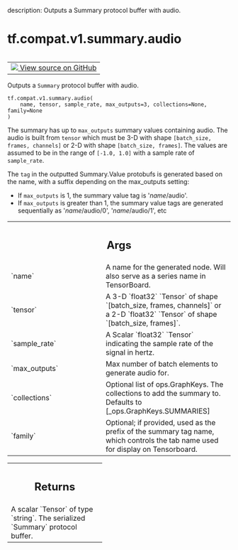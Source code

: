 description: Outputs a Summary protocol buffer with audio.

<div itemscope itemtype="http://developers.google.com/ReferenceObject">
<meta itemprop="name" content="tf.compat.v1.summary.audio" />
<meta itemprop="path" content="Stable" />
</div>

# tf.compat.v1.summary.audio

<!-- Insert buttons and diff -->

<table class="tfo-notebook-buttons tfo-api nocontent" align="left">
<td>
  <a target="_blank" href="https://github.com/tensorflow/tensorflow/blob/r2.3/tensorflow/python/summary/summary.py#L184-L230">
    <img src="https://www.tensorflow.org/images/GitHub-Mark-32px.png" />
    View source on GitHub
  </a>
</td>
</table>



Outputs a `Summary` protocol buffer with audio.

<pre class="devsite-click-to-copy prettyprint lang-py tfo-signature-link">
<code>tf.compat.v1.summary.audio(
    name, tensor, sample_rate, max_outputs=3, collections=None, family=None
)
</code></pre>



<!-- Placeholder for "Used in" -->

The summary has up to `max_outputs` summary values containing audio. The
audio is built from `tensor` which must be 3-D with shape `[batch_size,
frames, channels]` or 2-D with shape `[batch_size, frames]`. The values are
assumed to be in the range of `[-1.0, 1.0]` with a sample rate of
`sample_rate`.

The `tag` in the outputted Summary.Value protobufs is generated based on the
name, with a suffix depending on the max_outputs setting:

*  If `max_outputs` is 1, the summary value tag is '*name*/audio'.
*  If `max_outputs` is greater than 1, the summary value tags are
   generated sequentially as '*name*/audio/0', '*name*/audio/1', etc

<!-- Tabular view -->
 <table class="responsive fixed orange">
<colgroup><col width="214px"><col></colgroup>
<tr><th colspan="2"><h2 class="add-link">Args</h2></th></tr>

<tr>
<td>
`name`
</td>
<td>
A name for the generated node. Will also serve as a series name in
TensorBoard.
</td>
</tr><tr>
<td>
`tensor`
</td>
<td>
A 3-D `float32` `Tensor` of shape `[batch_size, frames, channels]`
or a 2-D `float32` `Tensor` of shape `[batch_size, frames]`.
</td>
</tr><tr>
<td>
`sample_rate`
</td>
<td>
A Scalar `float32` `Tensor` indicating the sample rate of the
signal in hertz.
</td>
</tr><tr>
<td>
`max_outputs`
</td>
<td>
Max number of batch elements to generate audio for.
</td>
</tr><tr>
<td>
`collections`
</td>
<td>
Optional list of ops.GraphKeys.  The collections to add the
summary to.  Defaults to [_ops.GraphKeys.SUMMARIES]
</td>
</tr><tr>
<td>
`family`
</td>
<td>
Optional; if provided, used as the prefix of the summary tag name,
which controls the tab name used for display on Tensorboard.
</td>
</tr>
</table>



<!-- Tabular view -->
 <table class="responsive fixed orange">
<colgroup><col width="214px"><col></colgroup>
<tr><th colspan="2"><h2 class="add-link">Returns</h2></th></tr>
<tr class="alt">
<td colspan="2">
A scalar `Tensor` of type `string`. The serialized `Summary` protocol
buffer.
</td>
</tr>

</table>

